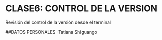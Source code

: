# CLASE6: CONTROL DE LA VERSION
Revisión del control de la versión desde el terminal

##DATOS PERSONALES
-Tatiana Shiguango
